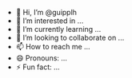 - 👋 Hi, I’m @guipplh
- 👀 I’m interested in ...
- 🌱 I’m currently learning ...
- 💞️ I’m looking to collaborate on ...
- 📫 How to reach me ...
- 😄 Pronouns: ...
- ⚡ Fun fact: ...

<!---
guipplh/guipplh is a ✨ special ✨ repository because its `README.md` (this file) appears on your GitHub profile.
You can click the Preview link to take a look at your changes.
--->

